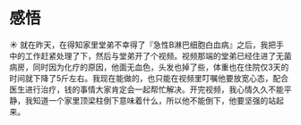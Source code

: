 # 感悟

☀️ 就在昨天，在得知家里堂弟不幸得了『急性B淋巴细胞白血病』之后，我把手中的工作赶紧处理了下，然后与堂弟开了个视频。视频那端的堂弟已经住进了无菌病房，同时因为化疗的原因，他面无血色，头发也掉了些，体重也在住院仅3天的时间就下降了5斤左右。我现在能做的，也只能在视频里叮嘱他要放宽心态，配合医生进行治疗，钱的事情大家肯定会一起帮忙解决。开完视频，我心情久久不能平静，我知道一个家里顶梁柱倒下意味着什么，所以他不能倒下，他要坚强的站起来。
